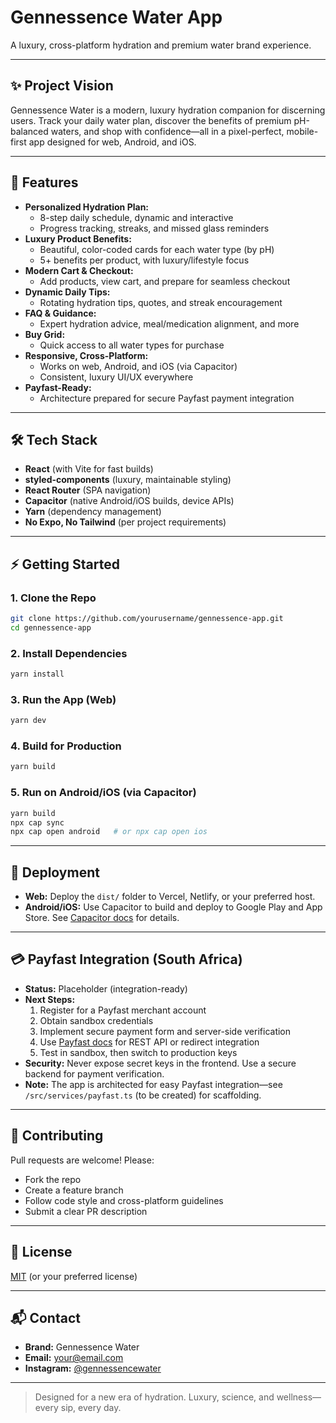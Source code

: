 # Gennessence Water App

A luxury, cross-platform hydration and premium water brand experience.

---

## ✨ Project Vision
Gennessence Water is a modern, luxury hydration companion for discerning users. Track your daily water plan, discover the benefits of premium pH-balanced waters, and shop with confidence—all in a pixel-perfect, mobile-first app designed for web, Android, and iOS.

---

## 🚀 Features
- **Personalized Hydration Plan:**
  - 8-step daily schedule, dynamic and interactive
  - Progress tracking, streaks, and missed glass reminders
- **Luxury Product Benefits:**
  - Beautiful, color-coded cards for each water type (by pH)
  - 5+ benefits per product, with luxury/lifestyle focus
- **Modern Cart & Checkout:**
  - Add products, view cart, and prepare for seamless checkout
- **Dynamic Daily Tips:**
  - Rotating hydration tips, quotes, and streak encouragement
- **FAQ & Guidance:**
  - Expert hydration advice, meal/medication alignment, and more
- **Buy Grid:**
  - Quick access to all water types for purchase
- **Responsive, Cross-Platform:**
  - Works on web, Android, and iOS (via Capacitor)
  - Consistent, luxury UI/UX everywhere
- **Payfast-Ready:**
  - Architecture prepared for secure Payfast payment integration

---

## 🛠️ Tech Stack
- **React** (with Vite for fast builds)
- **styled-components** (luxury, maintainable styling)
- **React Router** (SPA navigation)
- **Capacitor** (native Android/iOS builds, device APIs)
- **Yarn** (dependency management)
- **No Expo, No Tailwind** (per project requirements)

---

## ⚡ Getting Started

### 1. Clone the Repo
```bash
git clone https://github.com/yourusername/gennessence-app.git
cd gennessence-app
```

### 2. Install Dependencies
```bash
yarn install
```

### 3. Run the App (Web)
```bash
yarn dev
```

### 4. Build for Production
```bash
yarn build
```

### 5. Run on Android/iOS (via Capacitor)
```bash
yarn build
npx cap sync
npx cap open android   # or npx cap open ios
```

---

## 📱 Deployment
- **Web:** Deploy the `dist/` folder to Vercel, Netlify, or your preferred host.
- **Android/iOS:** Use Capacitor to build and deploy to Google Play and App Store. See [Capacitor docs](https://capacitorjs.com/docs) for details.

---

## 💳 Payfast Integration (South Africa)
- **Status:** Placeholder (integration-ready)
- **Next Steps:**
  1. Register for a Payfast merchant account
  2. Obtain sandbox credentials
  3. Implement secure payment form and server-side verification
  4. Use [Payfast docs](https://developers.payfast.co.za/docs#introduction) for REST API or redirect integration
  5. Test in sandbox, then switch to production keys
- **Security:** Never expose secret keys in the frontend. Use a secure backend for payment verification.
- **Note:** The app is architected for easy Payfast integration—see `/src/services/payfast.ts` (to be created) for scaffolding.

---

## 🤝 Contributing
Pull requests are welcome! Please:
- Fork the repo
- Create a feature branch
- Follow code style and cross-platform guidelines
- Submit a clear PR description

---

## 📄 License
[MIT](LICENSE) (or your preferred license)

---

## 📬 Contact
- **Brand:** Gennessence Water
- **Email:** [your@email.com](mailto:your@email.com)
- **Instagram:** [@gennessencewater](https://instagram.com/gennessencewater)

---

> Designed for a new era of hydration. Luxury, science, and wellness—every sip, every day.
